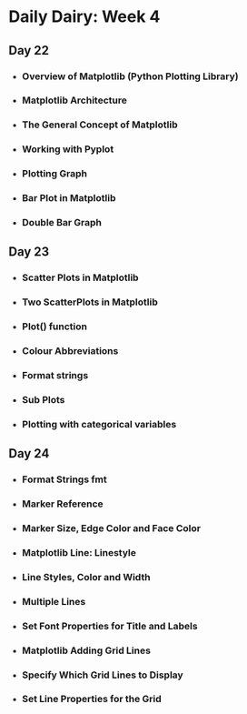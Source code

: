 # Daily Dairy: Week 4

## Day 22

- ### Overview of Matplotlib (Python Plotting Library)
- ### Matplotlib Architecture
- ### The General Concept of Matplotlib
- ### Working with Pyplot
- ### Plotting Graph
- ### Bar Plot in Matplotlib
- ### Double Bar Graph

## Day 23

- ### Scatter Plots in Matplotlib
- ### Two ScatterPlots in Matplotlib
- ### Plot() function
- ### Colour Abbreviations
- ### Format strings
- ### Sub Plots
- ### Plotting with categorical variables

## Day 24

- ### Format Strings fmt
- ### Marker Reference
- ### Marker Size, Edge Color and Face Color
- ### Matplotlib Line: Linestyle
- ### Line Styles, Color and Width
- ### Multiple Lines
- ### Set Font Properties for Title and Labels
- ### Matplotlib Adding Grid Lines
- ### Specify Which Grid Lines to Display
- ### Set Line Properties for the Grid
